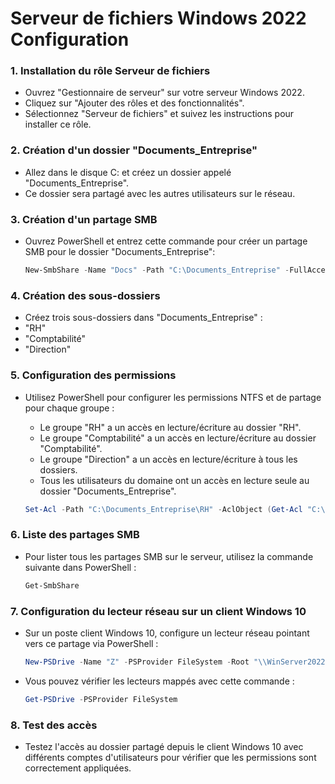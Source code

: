 # Serveur de fichiers Windows 2022 Configuration

### 1. Installation du rôle Serveur de fichiers

- Ouvrez "Gestionnaire de serveur" sur votre serveur Windows 2022.
- Cliquez sur "Ajouter des rôles et des fonctionnalités".
- Sélectionnez "Serveur de fichiers" et suivez les instructions pour installer ce rôle.

### 2. Création d'un dossier "Documents_Entreprise"

- Allez dans le disque C: et créez un dossier appelé "Documents_Entreprise".
- Ce dossier sera partagé avec les autres utilisateurs sur le réseau.

### 3. Création d'un partage SMB

- Ouvrez PowerShell et entrez cette commande pour créer un partage SMB pour le dossier "Documents_Entreprise":
  
  ```powershell
  New-SmbShare -Name "Docs" -Path "C:\Documents_Entreprise" -FullAccess "Everyone"

### 4. Création des sous-dossiers

- Créez trois sous-dossiers dans "Documents_Entreprise" :
 - "RH"
 - "Comptabilité"
 - "Direction"

### 5. Configuration des permissions

- Utilisez PowerShell pour configurer les permissions NTFS et de partage pour chaque groupe :

  - Le groupe "RH" a un accès en lecture/écriture au dossier "RH".
  - Le groupe "Comptabilité" a un accès en lecture/écriture au dossier "Comptabilité".
  - Le groupe "Direction" a un accès en lecture/écriture à tous les dossiers.
  - Tous les utilisateurs du domaine ont un accès en lecture seule au dossier "Documents_Entreprise".

  ```powershell
  Set-Acl -Path "C:\Documents_Entreprise\RH" -AclObject (Get-Acl "C:\Documents_Entreprise\RH" | Add-AccessRule (New-Object System.Security.AccessControl.FileSystemAccessRule("RH", "FullControl",  "ContainerInherit", "ObjectInherit", "None", "Allow")))

### 6. Liste des partages SMB

- Pour lister tous les partages SMB sur le serveur, utilisez la commande suivante dans PowerShell :

  ```powershell
  Get-SmbShare

### 7. Configuration du lecteur réseau sur un client Windows 10

- Sur un poste client Windows 10, configure un lecteur réseau pointant vers ce partage via PowerShell :

  ```powershell
  New-PSDrive -Name "Z" -PSProvider FileSystem -Root "\\WinServer2022\Docs" -Persist

- Vous pouvez vérifier les lecteurs mappés avec cette commande :

  ```powershell
  Get-PSDrive -PSProvider FileSystem

### 8. Test des accès

- Testez l'accès au dossier partagé depuis le client Windows 10 avec différents comptes d'utilisateurs pour vérifier que les permissions sont correctement appliquées.
